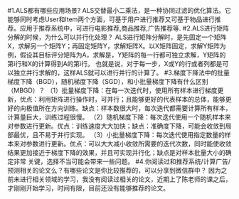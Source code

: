 #1.ALS都有哪些应用场景?
ALS交替最小二乘法，是一种协同过滤的优化算法。它能够同时考虑User和Item两个方面，可基于用户进行推荐又可基于物品进行推荐。应用于推荐系统中，可进行电影推荐,商品推荐,广告推荐等.
#2.ALS进行矩阵分解的时候，为什么可以并行化处理？
ALS进行矩阵分解时，是先固定一个矩阵X，求解另一个矩阵Y；再固定矩阵Y，求解矩阵X。以X矩阵固定，求解Y矩阵为例，假设其目标评分矩阵为A，求解是，Y矩阵的每一行都可独立求解，Y矩阵的第i行和X的计算得到A的第i行。
也就是说，对于每一步，X或Y的行或者列都是可以独立并行求解的，这样ALS就可以进行并行的计算了。
#3.梯度下降法中的批量梯度下降（BGD），随机梯度下降（SGD），和小批量梯度下降有什么区别（MBGD）？
（1）批量梯度下降：在每一次迭代时，使用所有样本进行梯度更新，优点：利用矩阵进行操作时，可并行；且能够更好的代表样本的总体，能够更好的向极值所在方向训练。缺点：样本数很大时，每次迭代都需要计算所有样本，
计算量巨大，训练过程很慢。
（2）随机梯度下降：每次迭代使用一个随机样本来对参数进行更新。优点：训练速度大大加快；缺点：准确度下降，可能会收敛到局部最优，且不易于并行实现。
（3）小批量梯度下降：每次迭代使用指定数量的样本来对参数进行更新。优点：可以大大减小收敛所需要的迭代次数，同时能使收敛结果更加接近于梯度下降的效果，并且可实现并行化；缺点是对样本批量大小的确定非常
关键，选择不当可能会带来一些问题。
#4.你阅读过和推荐系统/计算广告/预测相关的论文么？有哪些论文是你比较推荐的，可以分享到微信群中？
因为之前未进行相关领域的学习，我没有阅读过相关的论文，近期上了陈老师的课之后，才刚刚开始学习，时间有限，目前还没有能够推荐的论文。

